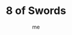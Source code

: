 ---
# basics
title     		 : "8 of Swords"
token					 : 'swords-08'
card_type			 : '' # major, minor, court
layout				 : "tarot-card"
author    		 : 'me'
one_liner 		 : "Restriction, limitation, confinement, helplessness"
images				 : ['/assets/images/tarot/rws/rw-swords-08.jpg']
keywords			 : ['restriction', 'limitation', 'confinement', 'helplessness']
url						 : 'tarot/cards/swords-08'
aliases				 : []

meaning_light  : "Honoring limits. Respecting the rules. Deciding to go on a diet for your health’s sake. Recognizing you cannot always be in control. Identifying obstacles to further progress. Refusing to think about unhealthy or unethical options. Asking for assistance."

meaning_shadow : "Feeling trapped. Being lost in a maze of rules and regulations. Giving in to despair. Playing the victim. Allowing others to dictate what you can and cannot do. Being rendered helpless. Having very few options. Failing to look for a way out."

# more detail
correspondence_planet 			: "Jupiter"
correspondence_astrological : "Gemini"
correspondence_affirmation  : "I know my own limits."
correspondence_story 				: "The main character must call on his or her ingenuity to escape a trap."

advice_relationships 	 : "Feeling boxed in? You have exactly as many options as you imagine you do. There is a way out, but someone is refusing to see it. A relationship should broaden horizons, not limit them. If the rules are uncomfortable, perhaps it’s time to re-examine them."

advice_work 					 : "Some restrictions are necessary; others are merely tradition. Ethics demand you play by the rules; sacred cows, however, are fair game. What are the obstacles, exactly? If your limits didn’t exist, how might you move forward? Thinking freely will open unexpected options."

advice_spirituality 	 : "The free spirit cannot be contained by the physical constraints. As you learn to cultivate balance and focus, you may find that most obstacles are self-imposed and most limits are strictly imaginary. When you focus your will, blindfolds and bonds will fall away."

advice_personal_growth : "Knowing your own limits is important; respect them. Whatever the issue, you’re balking for a reason. There’s no harm in refusing to move forward for now, and no shame in saying, “No.” A mature person communicates what he or she needs with absolute confidence."

advice_fortune_telling : "Get over playing the victim. Once you realize you are your own biggest obstacle, nothing can hold you back."

questions	: ["Has the Universe been showing you an escape route you’ve been too proud or too distracted to see? What might happen if, instead of moving obediently from A to B, you rudely jumped over the walls?", "Who’s empowered to cut through the red tape?", "What, exactly, are the obstacles? What resources, exactly, are needed to move them?", "To what extent is your powerlessness a matter of attitude?"]

# referenced in the symbols.toml data file
symbols	  : ['8', 'swords', 'wall-of-swords', 'loose-bonds']

# metadata
suppress_topnav : true
related_cards 	: []

---